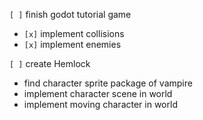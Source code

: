 `[ ]` finish godot tutorial game
- `[x]` implement collisions
- `[x]` implement enemies 


`[ ]` create Hemlock
- find character sprite package of vampire
- implement character scene in world
- implement moving character in world